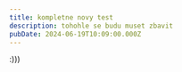 ```yaml
---
title: kompletne novy test
description: tohohle se budu muset zbavit
pubDate: 2024-06-19T10:09:00.000Z
---
```

:)))
